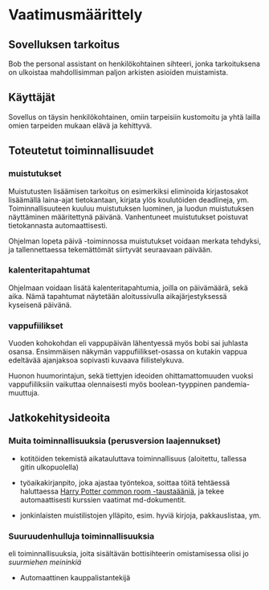 # Vaatimusmäärittely

## Sovelluksen tarkoitus

Bob the personal assistant on henkilökohtainen sihteeri, jonka tarkoituksena on ulkoistaa mahdollisimman paljon arkisten asioiden muistamista.

## Käyttäjät

Sovellus on täysin henkilökohtainen, omiin tarpeisiin kustomoitu ja yhtä lailla omien tarpeiden mukaan elävä ja kehittyvä.

## Toteutetut toiminnallisuudet

### muistutukset

Muistutusten lisäämisen tarkoitus on esimerkiksi eliminoida kirjastosakot lisäämällä laina-ajat tietokantaan, kirjata ylös koulutöiden deadlineja, ym. Toiminnallisuuteen kuuluu muistutuksen luominen, ja luodun muistutuksen näyttäminen määritettynä päivänä. Vanhentuneet muistutukset poistuvat tietokannasta automaattisesti.

Ohjelman lopeta päivä -toiminnossa muistutukset voidaan merkata tehdyksi, ja tallennettaessa tekemättömät siirtyvät seuraavaan päivään.

### kalenteritapahtumat

Ohjelmaan voidaan lisätä kalenteritapahtumia, joilla on päivämäärä, sekä aika. Nämä tapahtumat näytetään aloitussivulla aikajärjestyksessä kyseisenä päivänä.

### vappufiilikset

Vuoden kohokohdan eli vappupäivän lähentyessä myös bobi sai juhlasta osansa. Ensimmäisen näkymän vappufiilikset-osassa on kutakin vappua edeltävää ajanjaksoa sopivasti kuvaava fiilistelykuva.

Huonon huumorintajun, sekä tiettyjen ideoiden ohittamattomuuden vuoksi vappufiiliksiin vaikuttaa olennaisesti myös boolean-tyyppinen pandemia-muuttuja.

## Jatkokehitysideoita

 ### Muita toiminnallisuuksia (perusversion laajennukset)

 * kotitöiden tekemistä aikatauluttava toiminnallisuus (aloitettu, tallessa gitin ulkopuolella)

 * työaikakirjanpito, joka ajastaa työntekoa, soittaa töitä tehtäessä haluttaessa [Harry Potter common room -taustaääniä](https://www.ambient-mixer.com/), ja tekee automaattisesti kurssien vaatimat md-dokumentit.
 
 * jonkinlaisten muistilistojen ylläpito, esim. hyviä kirjoja, pakkauslistaa, ym.

### Suuruudenhulluja toiminnallisuuksia

eli toiminnallisuuksia, joita sisältävän bottisihteerin omistamisessa olisi jo *suurmiehen meininkiä*

* Automaattinen kauppalistantekijä
